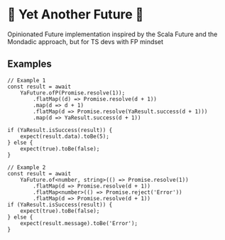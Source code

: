 # 🚀 Yet Another Future 🚀

Opinionated Future implementation inspired by the Scala Future and the Mondadic approach, but for TS devs with FP mindset

## Examples
```
// Example 1
const result = await 
    YaFuture.ofP(Promise.resolve(1));
        .flatMap((d) => Promise.resolve(d + 1))
        .map(d => d + 1)
        .flatMap(d => Promise.resolve(YaResult.success(d + 1)))
        .map(d => YaResult.success(d + 1))

if (YaResult.isSuccess(result)) {
    expect(result.data).toBe(5);
} else {
    expect(true).toBe(false);
}

// Example 2
const result = await 
    YaFuture.of<number, string>(() => Promise.resolve(1))
        .flatMap(d => Promise.resolve(d + 1))
        .flatMap<number>(() => Promise.reject('Error'))
        .flatMap(d => Promise.resolve(d + 1))
if (YaResult.isSuccess(result)) {
    expect(true).toBe(false);
} else {
    expect(result.message).toBe('Error');
}
```
